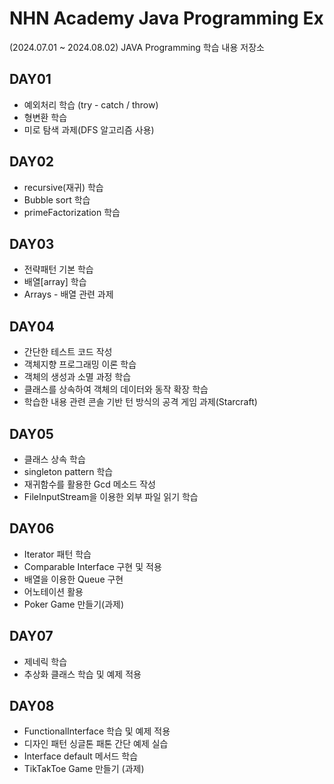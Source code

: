 # NHN Academy Java Programming Ex
(2024.07.01 ~ 2024.08.02) JAVA Programming 학습 내용 저장소

## DAY01
- 예외처리 학습 (try - catch / throw)
- 형변환 학습
- 미로 탐색 과제(DFS 알고리즘 사용)

## DAY02
- recursive(재귀) 학습
- Bubble sort 학습
- primeFactorization 학습 

## DAY03
- 전략패턴 기본 학습
- 배열[array] 학습
- Arrays - 배열 관련 과제

## DAY04
- 간단한 테스트 코드 작성
- 객체지향 프로그래밍 이론 학습
- 객체의 생성과 소멸 과정 학습
- 클래스를 상속하여 객체의 데이터와 동작 확장 학습
- 학습한 내용 관련 콘솔 기반 턴 방식의 공격 게임 과제(Starcraft)

## DAY05
- 클래스 상속 학습
- singleton pattern 학습
- 재귀함수를 활용한 Gcd 메소드 작성
- FileInputStream을 이용한 외부 파일 읽기 학습

## DAY06
- Iterator 패턴 학습
- Comparable Interface 구현 및 적용
- 배열을 이용한 Queue 구현
- 어노테이션 활용
- Poker Game 만들기(과제)

## DAY07
- 제네릭 학습
- 추상화 클래스 학습 및 예제 적용

## DAY08
- FunctionalInterface 학습 및 예제 적용
- 디자인 패턴 싱글톤 패톤 간단 예제 실습
- Interface default 메서드 학습
- TikTakToe Game 만들기 (과제)
